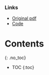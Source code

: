 <link rel="canonical" href="https://consciousness-is-unambiguous.com/">

<link rel="apple-touch-icon" sizes="180x180" href="/favicon/apple-touch-icon.png">
<link rel="icon" type="image/png" sizes="32x32" href="/favicon/favicon-32x32.png">
<link rel="icon" type="image/png" sizes="16x16" href="/favicon/favicon-16x16.png">
<link rel="manifest" href="/favicon/site.webmanifest">
<link rel="icon" href="/favicon/favicon.ico" type="image/x-icon">

<script id="MathJax-script" async src="https://cdn.jsdelivr.net/npm/mathjax@3/es5/tex-mml-chtml.js"></script>
<script defer src="https://polyfill.io/v3/polyfill.min.js?features=es6"></script>

<script type="application/ld+json">
{
  "@context": "https://schema.org",
  "@type": "ScholarlyArticle",
  "mainEntityOfPage": {
    "@type": "WebPage",
    "@id": "https://consciousness-is-unambiguous.com/"
  },
  "headline": "Consciousness and Unambiguous Representations",
  "image": "https://consciousness-is-unambiguous.com/assets/images/background.png",
  "author": {
    "@type": "Person",
    "name": "Francesco Lässig",
    "url": "https://github.com/entropicbloom"
  },
  "publisher": {
    "@type": "Organization",
    "name": "Francesco Lässig",
    "logo": {
      "@type": "ImageObject",
      "url": "https://consciousness-is-unambiguous.com/assets/images/background.png"
    }
  },
  "datePublished": "2025-04-15",
  "dateModified": "2025-08-06",
  "url": "https://consciousness-is-unambiguous.com/",
  "description": "This article investigates the intentionality constraint on neural correlates of consciousness and how unambiguous representations emerge in neural networks.",
  "keywords": "consciousness, neural networks, ambiguity, representationalism, representations, entropy, intentionality, philosophy of mind",
  "inLanguage": "en"
}
</script>

### Links
- [Original pdf](https://www.flaessig.com/uploads/consciousness-and-unambigous-representations.pdf)
- [Code](https://github.com/entropicbloom/intentionality)

# Contents
{: .no_toc}

* TOC
{:toc}

